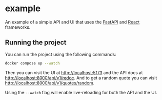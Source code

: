 # example

An example of a simple API and UI that uses the [FastAPI][fastapi] and
[React][react] frameworks.

## Running the project

You can run the project using the following commands:

```bash
docker compose up --watch
```

Then you can visit the UI at [http://localhost:5173][local] and the API docs at
[http://localhost:8000/api/v1/redoc][redoc]. And to get a random quote you can
visit [http://localhost:8000/api/v1/quotes/random][quote].

Using the `--watch` flag will enable live-reloading for both the API and the UI.

[fastapi]: https://fastapi.tiangolo.com/
[react]: https://react.dev/
[local]: http://localhost:5173
[redoc]: http://localhost:8000/api/v1/redoc
[quote]: http://localhost:8000/api/v1/quotes/random
